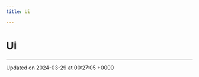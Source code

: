 ```yaml
---
title: Ui

---
```


# Ui








-------------------------------

Updated on 2024-03-29 at 00:27:05 +0000
